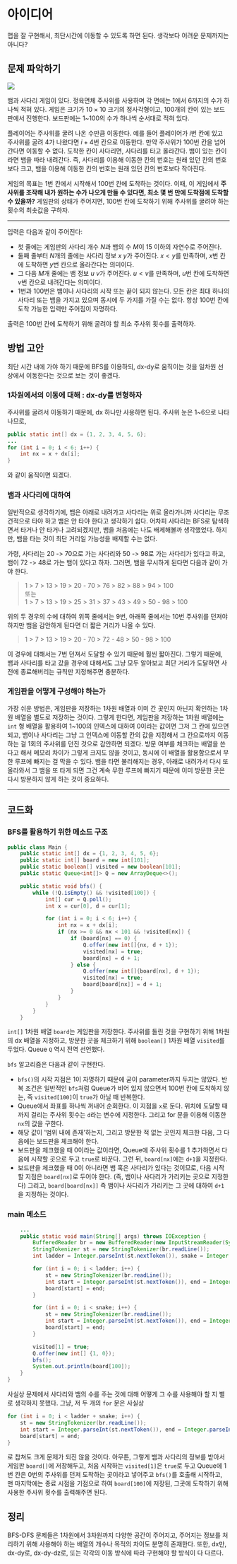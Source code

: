 # 아이디어
맵을 잘 구현해서, 최단시간에 이동할 수 있도록 하면 된다. 생각보다 어려운 문제까지는 아니다?

## 문제 파악하기
![](https://velog.velcdn.com/images/aoi-aoba/post/5a874d32-640c-4ab0-9271-e95a4a61e8d4/image.png)

뱀과 사다리 게임이 있다. 정육면체 주사위를 사용하며 각 면에는 1에서 6까지의 수가 하나씩 적혀 있다. 게임은 크기가 $10 \times 10$ 크기의 정사각형이고, 100개의 칸이 있는 보드판에서 진행한다. 보드판에는 1~100의 수가 하나씩 순서대로 적혀 있다.

플레이어는 주사위를 굴려 나온 수만큼 이동한다. 예를 들어 플레이어가 $i$번 칸에 있고 주사위를 굴려 4가 나왔다면 $i+4$번 칸으로 이동한다. 만약 주사위가 100번 칸을 넘어간다면 이동할 수 없다. 도착한 칸이 사다리면, 사다리를 타고 올라간다. 뱀이 있는 칸이라면 뱀을 따라 내려간다. 즉, 사다리를 이용해 이동한 칸의 번호는 원래 있던 칸의 번호보다 크고, 뱀을 이용해 이동한 칸의 번호는 원래 있던 칸의 번호보다 작아진다.

게임의 목표는 1번 칸에서 시작해서 100번 칸에 도착하는 것이다. 이때, 이 게임에서 **주사위를 조작해 내가 원하는 수가 나오게 만들 수 있다면, 최소 몇 번 만에 도착점에 도착할 수 있을까?** 게임판의 상태가 주어지면, 100번 칸에 도착하기 위해 주사위를 굴려야 하는 횟수의 최솟값을 구하자.

---

입력은 다음과 같이 주어진다:
- 첫 줄에는 게임판의 사다리 개수 $N$과 뱀의 수 $M$이 15 이하의 자연수로 주어진다.
- 둘째 줄부터 $N$개의 줄에는 사다리 정보 $x$ $y$가 주어진다. $x<y$를 만족하며, $x$번 칸에 도착하면 $y$번 칸으로 올라간다는 의미이다.
- 그 다음 $M$개 줄에는 뱀 정보 $u$ $v$가 주어진다. $u < v$를 만족하며, $u$번 칸에 도착하면 $v$번 칸으로 내려간다는 의미이다.
- 1번과 100번은 뱀이나 사다리의 시작 또는 끝이 되지 않는다. 모든 칸은 최대 하나의 사다리 또는 뱀을 가지고 있으며 동시에 두 가지를 가질 수는 없다. 항상 100번 칸에 도착 가능한 입력만 주어짐이 자명하다.

출력은 100번 칸에 도착하기 위해 굴려야 할 최소 주사위 횟수를 출력하자.

## 방법 고안
최단 시간 내에 가야 하기 때문에 BFS를 이용하되, dx-dy로 움직이는 것을 일차원 선 상에서 이동한다는 것으로 보는 것이 좋겠다.

### 1차원에서의 이동에 대해 : dx-dy를 변형하자
주사위를 굴려서 이동하기 때문에, dx 하나만 사용하면 된다. 주사위 눈은 1~6으로 나타나므로,
```java
public static int[] dx = {1, 2, 3, 4, 5, 6};
...
for (int i = 0; i < 6; i++) {
	int nx = x + dx[i];
}
```
와 같이 움직이면 되겠다.

### 뱀과 사다리에 대하여
일반적으로 생각하기에, 뱀은 아래로 내려가고 사다리는 위로 올라가니까 사다리는 무조건적으로 타야 하고 뱀은 안 타야 한다고 생각하기 쉽다. 어차피 사다리는 BFS로 탐색하면서 타거나 안 타거나 고려되겠지만, 뱀을 처음에는 나도 배제해볼까 생각했었다. 하지만, 뱀을 타는 것이 최단 거리일 가능성을 배제할 수는 없다.

가령, 사다리는 20 -> 70으로 가는 사다리와  50 -> 98로 가는 사다리가 있다고 하고, 뱀이 72 -> 48로 가는 뱀이 있다고 하자. 그러면, 뱀을 무시하게 된다면 다음과 같이 가야 한다.
> 1 > 7 > 13 > 19 > 20 - 70 > 76 > 82 > 88 > 94 > 100   
> 또는   
> 1 > 7 > 13 > 19 > 25 > 31 > 37 > 43 > 49 > 50 - 98 > 100

위의 두 경우의 수에 대하여 위쪽 줄에서는 9번, 아래쪽 줄에서는 10번 주사위를 던져야 하지만 뱀을 감안하게 된다면 더 짧은 거리가 나올 수 있다.
> 1 > 7 > 13 > 19 > 20 - 70 > 72 - 48 > 50 - 98 > 100

이 경우에 대해서는 7번 던져서 도달할 수 있기 때문에 훨씬 짧아진다. 그렇기 때문에, 뱀과 사다리를 타고 갔을 경우에 대해서도 그냥 모두 알아보고 최단 거리가 도달하면 사전에 종료해버리는 규칙만 지정해주면 충분하다.


### 게임판을 어떻게 구성해야 하는가
가장 쉬운 방법은, 게임판을 저장하는 1차원 배열과 이미 간 곳인지 아닌지 확인하는 1차원 배열을 별도로 저장하는 것이다. 그렇게 한다면, 게임판을 저장하는 1차원 배열에는 `int` 형 배열을 활용하여 1~100의 인덱스에 대하여 0이라는 값이면 그저 그 칸에 있으면 되고, 뱀이나 사다리는 그냥 그 인덱스에 이동할 칸의 값을 지정해서 그 칸으로까지 이동하는 걸 1회의 주사위를 던진 것으로 감안하면 되겠다. 방문 여부를 체크하는 배열을 쓴다고 해서 메모리 차이가 그렇게 크지도 않을 것이고, 동시에 이 배열을 활용함으로서 무한 루프에 빠지는 걸 막을 수 있다. 뱀을 타면 불리해지는 경우, 아래로 내려가서 다시  또 올라와서 그 뱀을 또 타게 되면 그건 계속 무한 루프에 빠지기 때문에 이미 방문한 곳은 다시 방문하지 않게 하는 것이 중요하다.

---

## 코드화
### BFS를 활용하기 위한 메소드 구조
```java
public class Main {
    public static int[] dx = {1, 2, 3, 4, 5, 6};
    public static int[] board = new int[101];
    public static boolean[] visited = new boolean[101];
    public static Queue<int[]> Q = new ArrayDeque<>();

    public static void bfs() {
        while (!Q.isEmpty() && !visited[100]) {
            int[] cur = Q.poll();
            int x = cur[0], d = cur[1];

            for (int i = 0; i < 6; i++) {
                int nx = x + dx[i];
                if (nx >= 0 && nx < 101 && !visited[nx]) {
                    if (board[nx] == 0) {
                        Q.offer(new int[]{nx, d + 1});
                        visited[nx] = true;
                        board[nx] = d + 1;
                    } else {
                        Q.offer(new int[]{board[nx], d + 1});
                        visited[nx] = true;
                        board[board[nx]] = d + 1;
                    }
                }
            }
        }
    }
```

`int[]` 1차원 배열 `board`는 게임판을 저장한다. 주사위를 돌린 것을 구현하기 위해 1차원의 dx 배열을 지정하고, 방문한 곳을 체크하기 위해 `boolean[]` 1차원 배열 `visited`를 두었다. Queue `Q` 역시 전역 선언했다.

`bfs` 알고리즘은 다음과 같이 구현한다.
- `bfs()`의 시작 지점은 1이 자명하기 때문에 굳이 parameter까지 두지는 않았다.  반복 조건은 일반적인 `bfs`처럼 Queue가 비어 있지 않으면서 100번 칸에 도착하지 않는, 즉 `visited[100]`이 `true`가 아닐 때 반복한다.
- Queue에서 좌표를 하나씩 꺼내어 순회한다. 이 지점을 `x`로 둔다. 위치에 도달할 때까지 걸리는 주사위 횟수는 `d`라는 변수에 지정한다. 그리고 for 문을 이용해 이동한 `nx`의 값을 구한다.
- 해당 값이 '범위 내에 존재'하는지, 그리고 방문한 적 없는 곳인지 체크한 다음, 그 다음에는 보드판을 체크해야 한다.
- 보드판을 체크했을 때 0이라는 값이라면, Queue에 주사위 횟수를 1 추가하면서 다음에 시작할 곳으로 두고 `true`로 바꾼다. 그런 뒤, `board[nx]`에는 `d+1`을 지정한다.
- 보드판을 체크했을 때 0이 아니라면 뱀 혹은 사다리가 있다는 것이므로, 다음 시작할 지점은 `board[nx]`로 두어야 한다. (즉, 뱀이나 사다리가 가리키는 곳으로 지정한다) 그리고, `board[board[nx]]` 즉 뱀이나 사다리가 가리키는 그 곳에 대하여 `d+1`을 지정하는 것이다.

### main 메소드
```java
	...
    public static void main(String[] args) throws IOException {
        BufferedReader br = new BufferedReader(new InputStreamReader(System.in));
        StringTokenizer st = new StringTokenizer(br.readLine());
        int ladder = Integer.parseInt(st.nextToken()), snake = Integer.parseInt(st.nextToken());

        for (int i = 0; i < ladder; i++) {
            st = new StringTokenizer(br.readLine());
            int start = Integer.parseInt(st.nextToken()), end = Integer.parseInt(st.nextToken());
            board[start] = end;
        }

        for (int i = 0; i < snake; i++) {
            st = new StringTokenizer(br.readLine());
            int start = Integer.parseInt(st.nextToken()), end = Integer.parseInt(st.nextToken());
            board[start] = end;
        }

        visited[1] = true;
        Q.offer(new int[] {1, 0});
        bfs();
        System.out.println(board[100]);
    }
}
```

사실상 문제에서 사다리와 뱀의 수를 주는 것에 대해 어떻게 그 수를 사용해야 할 지 별로 생각하지 못했다. 그냥, 저 두 개의 `for` 문은 사실상

```java
for (int i = 0; i < ladder + snake; i++) {
	st = new StringTokenizer(br.readLine());
   	int start = Integer.parseInt(st.nextToken()), end = Integer.parseInt(st.nextToken());
    board[start] = end;
}
```
로 찹쳐도 크게 문제가 되진 않을 것이다. 아무튼, 그렇게 뱀과 사다리의 정보를 받아서 게임판 `board[]`에 저장해두고, 처음 시작하는 `visited[1]`은 `true`로 두고 Queue에 1번 칸은 0번의 주사위를 던져 도착하는 곳이라고 넣어주고 `bfs()`를 호출해 시작하고, 맨 마지막에는 종료 시점을 기점으로 하여 `board[100]`에 저장된, 그곳에 도착하기 위해 사용한 주사위 횟수를 출력해주면 된다.

## 정리
BFS-DFS 문제들은 1차원에서 3차원까지 다양한 공간이 주어지고, 주어지는 정보를 처리하기 위해 사용해야 하는 배열의 개수나 목적의 차이도 분명히 존재한다. 또한, dx만, dx-dy로,  dx-dy-dz로, 또는 각각의 이동 방식에 따라 구현해야 할 방식이 다 다르다.
